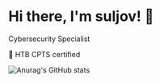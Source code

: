 # Hi there, I'm suljov! 👋
Cybersecurity Specialist

💎 HTB CPTS certified

![Anurag's GitHub stats](https://github-readme-stats.vercel.app/api?username=suljov&show_icons=true&theme=dracula)


